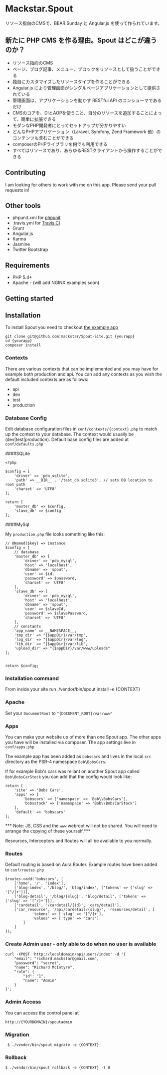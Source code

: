 Mackstar.Spout
=======
リソース指向のCMSで、BEAR.Sunday と Angular.js を使って作られています。

新たに PHP CMS を作る理由。Spout はどこが違うのか？
---------------------------------------------

* リソース指向のCMS
* ページ、ブログ記事、メニュー、ブロックをリソースとして扱うことができる
* 独自にカスタマイズしたリソースタイプを作ることができる
* Angular.js により管理画面がシングルページアプリケーションとして提供されている
* 管理画面は、アプリケーションを動かす RESTful API のコンシューマであるだけ
* CMSのコアを、DIとAOPを使うこと、自分のリソースを追加することによって、簡単に拡張できる
* モダンなPHP開発者にとってセットアップが分かりやすい
* どんなPHPアプリケーション（Laravel, Symfony, Zend Framework 他）のコンテンツも含むことができる
* composerのPHPライブラリを何でも利用できる
* すべてはリソースであり、あらゆるRESTクライアントから操作することができる

Contributing
---------------------------------------------

I am looking for others to work with me on this app. Please send your pull requests in!

Other tools
---------------------------------------------

 * phpunit.xml for [phpunit](http://phpunit.de/manual/current/en/index.html)
 * .travis.yml for [Travis CI](https://travis-ci.org/)
 * Grunt
 * Angular.js
 * Karma
 * Jasmine
 * Twitter Bootstrap

Requirements
------------
 * PHP 5.4+
 * Apache - (will add NGINX examples soon).

Getting started
---------------

## Installation

To install Spout you need to checkout [the example app](https://github.com/mackstar/Spout-Site)

```
git clone git@github.com:mackstar/Spout-Site.git {yourapp}
cd {yourapp}
composer install
```

### Contexts

There are various contexts that can be implemented and you may have for example both production and api. You can add any contexts as you wish the default included contexts are as follows:

* api
* dev
* test
* production

### Database Config

Edit database configuration files in `conf/contexts/{context}.php` to match up the context to your database. The context would usually be (dev|test|production). Default base config files are added at `conf/defaults.php`


####SQLite

```
<?php

$config = [
    'driver' => 'pdo_sqlite',
    'path' => __DIR__ . '/test_db.sqlite3', // sets DB location to root path
    'charset' => 'UTF8'
];

return [
    'master_db' => $config,
    'slave_db' => $config
];
```

####MySql

My `production.php` file looks something like this:

```
// @Named($key) => instance
$config = [
    // database
    'master_db' => [
        'driver' => 'pdo_mysql',
        'host' => 'localhost',
        'dbname' => 'spout',
        'user' => $id,
        'password' => $password,
        'charset' => 'UTF8'
    ],
    'slave_db' => [
        'driver' => 'pdo_mysql',
        'host' => 'localhost',
        'dbname' => 'spout',
        'user' => $slaveId,
        'password' => $slavePassword,
        'charset' => 'UTF8'
    ],
    // constants
    'app_name' => __NAMESPACE__,
    'tmp_dir' => "{$appDir}/var/tmp",
    'log_dir' => "{$appDir}/var/log",
    'lib_dir' => "{$appDir}/var/lib",
    'upload_dir' => "{$appDir}/var/www/uploads"
];


return $config;
```

### Installation command

From inside your site run ./vendor/bin/spout install -e {CONTEXT}

### Apache

Set your `DocumentRoot` to `"{DOCUMENT_ROOT}/var/www"`

### Apps

You can make your website up of more than one Spout app. The other apps you have will be installed via composer. The app settings live in `conf/apps.php`

The example app has been added as `bobscars` and lives in the local `src` directory as the PSR-4 namespace `Bob\BobsCars`.

If for example Bob's cars was reliant on another Spout app called `Bob\BobsCarStock` you can add that the config would look like:

```
return [
    'site' => 'Bobs Cars',
    'apps' => [
        'bobscars' => ['namespace' => 'Bob\\BobsCars'],
        'bobsstock' => ['namespace' => 'Bob\\BobsCarStock']
    ],
    'default' => 'bobscars'
];
```

*** Note: JS, CSS and the `www` webroot will not be shared. You will need to arrange the copying of these yourself.***

Resources, Interceptors and Routes will all be available to you normally.


### Routes

Default routing is based on Aura Router. Example routes have been added to `conf/routes.php`

```
$routes->add('bobscars', [
    ['home', '/', 'index'],
    ['blog-index', '/blog/', 'blog/index', ['tokens' => ['slug' => '[^/]+']]],
    ['blog-detail', '/blog/{slug}', 'blog/detail', ['tokens' => ['slug' => '[^/]+']]],
    ['cardetail', '/cardetail/{id}', 'cars/detail'],
    ['car_resource', '/api/cardetail/{slug}', 'resources/detail', [
            'tokens' => ['slug' => '[^/]+'],
            'values' => ['type' => 'cars']
        ]
    ]
]);
```

### Create Admin user - only able to do when no user is available

```
curl -XPOST 'http://localdomain/api/users/index' -d '{
    "email": "richard.mackstar@gmail.com",
    "password": "secret",
    "name": "Richard McIntyre",
    "role": {
        "id": "1",
        "name": "Admin"
    }
}';
```

### Admin Access

You can access the control panel at
```
http://{YOURDOMAIN}/spoutadmin
```


### Migration
```
 $ ./vendor/bin/spout migrate -e {CONTEXT}
```

### Rollback
```
$ ./vendor/bin/spout rollback -e {CONTEXT} -t 0
```
